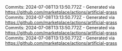 Commits: 2024-07-08T13:13:50.772Z - Generated via https://github.com/marketplace/actions/artificial-grass
<br>
Commits: 2024-07-08T13:13:50.772Z - Generated via https://github.com/marketplace/actions/artificial-grass
<br>
Commits: 2024-07-08T13:13:50.772Z - Generated via https://github.com/marketplace/actions/artificial-grass
<br>
Commits: 2024-07-08T13:13:50.772Z - Generated via https://github.com/marketplace/actions/artificial-grass
<br>
